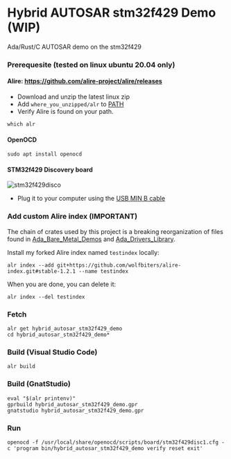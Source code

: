 # Hybrid AUTOSAR stm32f429 Demo (WIP)

Ada/Rust/C AUTOSAR demo on the stm32f429

### Prerequesite (tested on linux ubuntu 20.04 only)

#### Alire: https://github.com/alire-project/alire/releases
- Download and unzip the latest linux zip
- Add `where_you_unzipped/alr` to [PATH](https://phoenixnap.com/kb/linux-add-to-path)  
- Verify Alire is found on your path. 
```console   
which alr
```

#### OpenOCD
```console
sudo apt install openocd
```

#### STM32f429 Discovery board
![stm32f429disco](https://raw.githubusercontent.com/wolfbiters/blinky_stm32f429disco/main/stm32f429disco.jpg)   
- Plug it to your computer using the [USB MIN B cable](https://www.reviewgeek.com/53587/usb-explained-all-the-different-types-and-what-theyre-used-for/)

### Add custom Alire index (IMPORTANT)
The chain of crates used by this project is a breaking reorganization of files found in [Ada_Bare_Metal_Demos](https://github.com/lambourg/Ada_Bare_Metal_Demos) and [Ada_Drivers_Library](https://github.com/AdaCore/Ada_Drivers_Library).

Install my forked Alire index named `testindex` locally:
```
alr index --add git+https://github.com/wolfbiters/alire-index.git#stable-1.2.1 --name testindex
```

When you are done, you can delete it:
```
alr index --del testindex
```

### Fetch 
```console
alr get hybrid_autosar_stm32f429_demo
cd hybrid_autosar_stm32f429_demo*
```  

### Build (Visual Studio Code)
```console
alr build
```

### Build (GnatStudio)
```console
eval "$(alr printenv)"
gprbuild hybrid_autosar_stm32f429_demo.gpr
gnatstudio hybrid_autosar_stm32f429_demo.gpr
```

### Run

```console
openocd -f /usr/local/share/openocd/scripts/board/stm32f429disc1.cfg -c 'program bin/hybrid_autosar_stm32f429_demo verify reset exit'
```    
